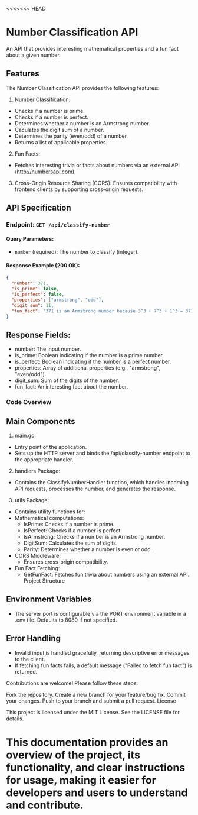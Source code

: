 <<<<<<< HEAD

# Number Classification API

An API that provides interesting mathematical properties and a fun fact about a given number.

## Features

The Number Classification API provides the following features:

1. Number Classification:

- Checks if a number is prime.
- Checks if a number is perfect.
- Determines whether a number is an Armstrong number.
- Caculates the digit sum of a number.
- Determines the parity (even/odd) of a number.
- Returns a list of applicable properties.

2. Fun Facts:

- Fetches interesting trivia or facts about numbers via an external API (http://numbersapi.com).

3. Cross-Origin Resource Sharing (CORS):
   Ensures compatibility with frontend clients by supporting cross-origin requests.

## API Specification

### Endpoint: `GET /api/classify-number`

#### Query Parameters:

- `number` (required): The number to classify (integer).

#### Response Example (200 OK):

```json
{
  "number": 371,
  "is_prime": false,
  "is_perfect": false,
  "properties": ["armstrong", "odd"],
  "digit_sum": 11,
  "fun_fact": "371 is an Armstrong number because 3^3 + 7^3 + 1^3 = 371"
}
```

## Response Fields:

- number: The input number.
- is_prime: Boolean indicating if the number is a prime number.
- is_perfect: Boolean indicating if the number is a perfect number.
- properties: Array of additional properties (e.g., "armstrong", "even/odd").
- digit_sum: Sum of the digits of the number.
- fun_fact: An interesting fact about the number.

### Code Overview

## Main Components

1. main.go:

- Entry point of the application.
- Sets up the HTTP server and binds the /api/classify-number endpoint to the appropriate handler.

2. handlers Package:

- Contains the ClassifyNumberHandler function, which handles incoming API requests, processes the number, and generates the response.

3. utils Package:

- Contains utility functions for:
- Mathematical computations:
  - IsPrime: Checks if a number is prime.
  - IsPerfect: Checks if a number is perfect.
  - IsArmstrong: Checks if a number is an Armstrong number.
  - DigitSum: Calculates the sum of digits.
  - Parity: Determines whether a number is even or odd.
- CORS Middleware:
  - Ensures cross-origin compatibility.
- Fun Fact Fetching:
  - GetFunFact: Fetches fun trivia about numbers using an external API.
    Project Structure

## Environment Variables

- The server port is configurable via the PORT environment variable in a .env file. Defaults to 8080 if not specified.

## Error Handling

- Invalid input is handled gracefully, returning descriptive error messages to the client.
- If fetching fun facts fails, a default message ("Failed to fetch fun fact") is returned.

Contributions are welcome! Please follow these steps:

Fork the repository.
Create a new branch for your feature/bug fix.
Commit your changes.
Push to your branch and submit a pull request.
License

This project is licensed under the MIT License. See the LICENSE file for details.

# This documentation provides an overview of the project, its functionality, and clear instructions for usage, making it easier for developers and users to understand and contribute.
